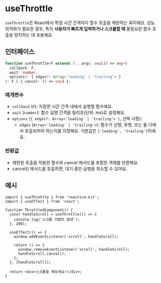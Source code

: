 # useThrottle

`useThrottle`은 React에서 특정 시간 간격마다 함수 호출을 제한하는 훅이에요. 성능 최적화가 필요한 경우, 특히 **사용자가 빠르게 입력하거나 스크롤할 때** 불필요한 함수 호출을 방지하는 데 유용해요.

## 인터페이스

```ts
function useThrottle<F extends (...args: any[]) => any>(
  callback: F,
  wait: number,
  options?: { edges?: Array<'leading' | 'trailing'> }
): F & { cancel: () => void };
```

### 매개변수

- `callback` (`F`): 지정한 시간 간격 내에서 실행할 함수예요.
- `wait` (`number`): 함수 실행 간격을 밀리초(단위: ms)로 설정해요.
- `options` (`{ edges?: Array<'leading' | 'trailing'> }`, 선택 사항):
  - `edges` (`Array<'leading' | 'trailing'>`): 함수가 선행, 후행, 또는 둘 다에서 호출되어야 하는지를 지정해요. 기본값은 `['leading', 'trailing']`이에요.

### 반환값

- 제한된 호출을 적용한 함수와 cancel 메서드를 포함한 객체를 반환해요.
- cancel() 메서드를 호출하면, 대기 중인 실행을 취소할 수 있어요.

## 예시

```tsx
import { useThrottle } from 'reactive-kit';
import { useEffect } from 'react';

function ThrottledComponent() {
  const handleScroll = useThrottle(() => {
    console.log('스크롤 이벤트 발생');
  }, 200);

  useEffect(() => {
    window.addEventListener('scroll', handleScroll);

    return () => {
      window.removeEventListener('scroll', handleScroll);
      handleScroll.cancel();
    };
  }, [handleScroll]);

  return <div>스크롤을 해보세요!</div>;
}
```
